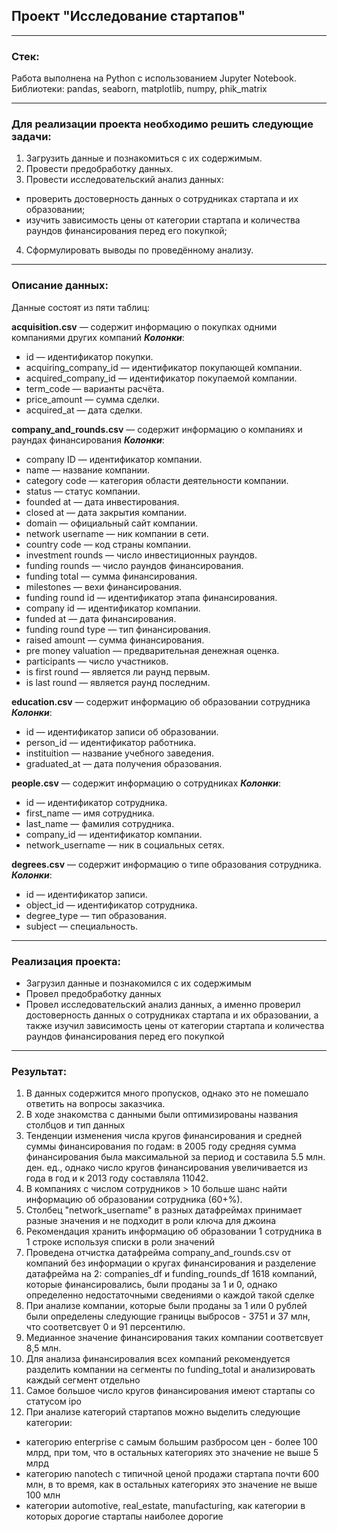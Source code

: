 ## **Проект "Исследование стартапов"**
<hr>

### Стек:
Работа выполнена на Python с использованием Jupyter Notebook. Библиотеки: pandas, seaborn, matplotlib, numpy, phik_matrix

<hr>

### Для реализации проекта необходимо решить следующие задачи:

1. Загрузить данные и познакомиться с их содержимым.
2. Провести предобработку данных.
3. Провести исследовательский анализ данных:
- проверить достоверность данных о сотрудниках стартапа и их образовании;
- изучить зависимость цены от категории стартапа и количества раундов финансирования перед его покупкой;
4. Сформулировать выводы по проведённому анализу.

<hr>

### Описание данных:
Данные состоят из пяти таблиц:

<strong>acquisition.csv</strong> — содержит информацию о покупках одними компаниями других компаний
<strong>*Колонки*</strong>:
- id — идентификатор покупки.
- acquiring_company_id — идентификатор покупающей компании.
- acquired_company_id — идентификатор покупаемой компании.
- term_code — варианты расчёта.
- price_amount — сумма сделки.
- acquired_at — дата сделки.

<strong>company_and_rounds.csv</strong> — содержит информацию о компаниях и раундах финансирования
<strong>*Колонки*</strong>:
- company ID — идентификатор компании.
- name — название компании.
- category code — категория области деятельности компании.
- status — статус компании.
- founded at — дата инвестирования.
- closed at — дата закрытия компании.
- domain — официальный сайт компании.
- network username — ник компании в сети.
- country code — код страны компании.
- investment rounds — число инвестиционных раундов.
- funding rounds — число раундов финансирования.
- funding total — сумма финансирования.
- milestones — вехи финансирования.
- funding round id — идентификатор этапа финансирования.
- company id — идентификатор компании.
- funded at — дата финансирования.
- funding round type — тип финансирования.
- raised amount — сумма финансирования.
- pre money valuation — предварительная денежная оценка.
- participants — число участников.
- is first round — является ли раунд первым.
- is last round — является раунд последним.

<strong>education.csv</strong> — содержит информацию об образовании сотрудника
<strong>*Колонки*</strong>:
- id — идентификатор записи об образовании.
- person_id — идентификатор работника.
- instituition — название учебного заведения.
- graduated_at — дата получения образования.

<strong>people.csv</strong> — содержит информацию о сотрудниках
<strong>*Колонки*</strong>:
- id — идентификатор сотрудника.
- first_name — имя сотрудника.
- last_name — фамилия сотрудника.
- company_id — идентификатор компании.
- network_username — ник в социальных сетях.

<strong>degrees.csv</strong> — содержит информацию о типе образования сотрудника.
<strong>*Колонки*</strong>:
- id — идентификатор записи.
- object_id — идентификатор сотрудника.
- degree_type — тип образования.
- subject — специальность.

<hr>

### Реализация проекта:
- Загрузил данные и познакомился с их содержимым
- Провел предобработку данных
- Провел исследовательский анализ данных, а именно проверил достоверность данных о сотрудниках стартапа и их образовании, а также изучил зависимость цены от категории стартапа и количества раундов финансирования перед его покупкой

<hr>

### Результат:
1. В данных содержится много пропусков, однако это не помешало ответить на вопросы заказчика.
2. В ходе знакомства с данными были оптимизированы названия столбцов и тип данных
3. Тенденции изменения числа кругов финансирования и средней суммы финансирования по годам: в 2005 году средняя сумма финансирования была максимальной за период и составила 5.5 млн. ден. ед., однако число кругов финансирования увеличивается из года в год и к 2013 году составляла 11042.
4. В компаниях с числом сотрудников > 10 больше шанс найти информацию об образовании сотрудника (60+%).
5. Столбец "network_username" в разных датафреймах принимает разные значения и не подходит в роли ключа для джоина
6. Рекомендация хранить информацию об образовании 1 сотрудника в 1 строке используя списки в роли значений
7. Проведена отчистка датафрейма company_and_rounds.csv от компаний без информации о кругах финансирования и разделение датафрейма на 2: companies_df и funding_rounds_df
1618 компаний, которые финансировались, были проданы за 1 и 0, однако определенно недостаточными сведениями о каждой такой сделке
8. При анализе компании, которые были проданы за 1 или 0 рублей были определены следующие границы выбросов - 3751 и 37 млн, что соответсвует 0 и 91 персентилю.
9. Медианное значение финансирования таких компании соответсвует 8,5 млн.
10. Для анализа финансировалия всех компаний рекомендуется разделить компании на сегменты по funding_total и анализировать каждый сегмент отдельно
11. Самое большое число кругов финансирования имеют стартапы со статусом ipo
12. При анализе категорий стартапов можно выделить следующие категории:
- категорию enterprise с самым большим разбросом цен - более 100 млрд, при том, что в остальных категориях это значение не выше 5 млрд
- категорию nanotech с типичной ценой продажи стартапа почти 600 млн, в то время, как в остальных категориях это значение не выше 100 млн
- категории automotive, real_estate, manufacturing, как категории в которых дорогие стартапы наиболее дорогие
